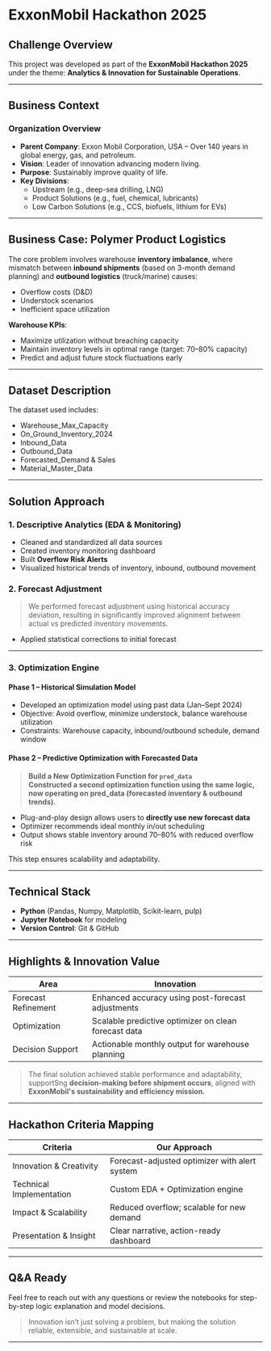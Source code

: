 # ExxonMobil Hackathon 2025

## Challenge Overview
This project was developed as part of the **ExxonMobil Hackathon 2025** under the theme: **Analytics & Innovation for Sustainable Operations**.

---

## Business Context

### Organization Overview
- **Parent Company**: Exxon Mobil Corporation, USA – Over 140 years in global energy, gas, and petroleum.
- **Vision**: Leader of innovation advancing modern living.
- **Purpose**: Sustainably improve quality of life.
- **Key Divisions**:
  - Upstream (e.g., deep-sea drilling, LNG)
  - Product Solutions (e.g., fuel, chemical, lubricants)
  - Low Carbon Solutions (e.g., CCS, biofuels, lithium for EVs)

---

## Business Case: Polymer Product Logistics

The core problem involves warehouse **inventory imbalance**, where mismatch between **inbound shipments** (based on 3-month demand planning) and **outbound logistics** (truck/marine) causes:
- Overflow costs (D&D)
- Understock scenarios
- Inefficient space utilization

**Warehouse KPIs**:
- Maximize utilization without breaching capacity
- Maintain inventory levels in optimal range (target: 70–80% capacity)
- Predict and adjust future stock fluctuations early

---

## Dataset Description

The dataset used includes:
- Warehouse_Max_Capacity
- On_Ground_Inventory_2024
- Inbound_Data
- Outbound_Data
- Forecasted_Demand & Sales
- Material_Master_Data

---

## Solution Approach

### 1. Descriptive Analytics (EDA & Monitoring)

- Cleaned and standardized all data sources
- Created inventory monitoring dashboard
- Built **Overflow Risk Alerts**
- Visualized historical trends of inventory, inbound, outbound movement

### 2. Forecast Adjustment

> We performed forecast adjustment using historical accuracy deviation, resulting in significantly improved alignment between actual vs predicted inventory movements.

- Applied statistical corrections to initial forecast

---

### 3. Optimization Engine

#### Phase 1 – Historical Simulation Model

- Developed an optimization model using past data (Jan–Sept 2024)
- Objective: Avoid overflow, minimize understock, balance warehouse utilization
- Constraints: Warehouse capacity, inbound/outbound schedule, demand window

#### Phase 2 – **Predictive Optimization with Forecasted Data**

>  **Build a New Optimization Function for `pred_data`**  
> **Constructed a second optimization function using the same logic, now operating on pred_data (forecasted inventory & outbound trends).**

- Plug-and-play design allows users to **directly use new forecast data**
- Optimizer recommends ideal monthly in/out scheduling
- Output shows stable inventory around 70–80% with reduced overflow risk

 This step ensures scalability and adaptability.

---

## Technical Stack

- **Python** (Pandas, Numpy, Matplotlib, Scikit-learn, pulp)
- **Jupyter Notebook** for modeling
- **Version Control**: Git & GitHub

---

## Highlights & Innovation Value

| Area | Innovation |
|------|------------|
| Forecast Refinement | Enhanced accuracy using post-forecast adjustments |
| Optimization | Scalable predictive optimizer on clean forecast data |
| Decision Support | Actionable monthly output for warehouse planning |

> The final solution achieved stable performance and adaptability, supportSng **decision-making before shipment occurs**, aligned with **ExxonMobil's sustainability and efficiency mission.**

---

## Hackathon Criteria Mapping

| Criteria | Our Approach |
|----------|--------------|
| Innovation & Creativity | Forecast-adjusted optimizer with alert system |
| Technical Implementation | Custom EDA + Optimization engine |
| Impact & Scalability | Reduced overflow; scalable for new demand |
| Presentation & Insight | Clear narrative, action-ready dashboard |

---

## Q&A Ready

Feel free to reach out with any questions or review the notebooks for step-by-step logic explanation and model decisions.

>  Innovation isn’t just solving a problem, but making the solution reliable, extensible, and sustainable at scale.

---